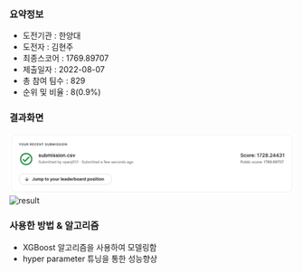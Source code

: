 ### 요약정보 
- 도전기관 : 한양대 
- 도전자 : 김현주 
- 최종스코어 :  1769.89707
- 제출일자 : 2022-08-07
- 총 참여 팀수 : 829
- 순위 및 비율 : 8(0.9%)

### 결과화면 
![result](./img/first_score.PNG) 
![result](./img/first_score2.PNG) 

### 사용한 방법 & 알고리즘 
- XGBoost 알고리즘을 사용하여 모델링함 
- hyper parameter 튜닝을 통한 성능향상